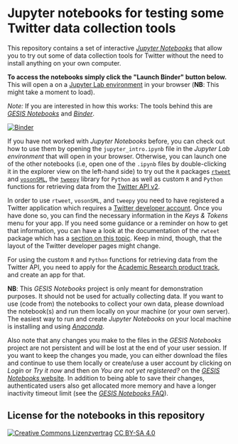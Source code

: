 # Jupyter notebooks for testing some Twitter data collection tools

This repository contains a set of interactive [*Jupyter Notebooks*](https://jupyter.org/) that allow you to try out some of data collection tools for Twitter without the need to install anything on your own computer.

**To access the notebooks simply click the "Launch Binder" button below.** 
This will open a on a [Jupyter Lab environment](https://jupyterlab.readthedocs.io/en/stable/) in your browser (**NB**: This might take a moment to load).

*Note:* If you are interested in how this works: The tools behind this are [*GESIS Notebooks*](https://notebooks.gesis.org/) and [*Binder*](https://mybinder.org/).

[![Binder](https://notebooks.gesis.org/binder/badge_logo.svg)](https://notebooks.gesis.org/binder/v2/gh/jobreu/twitter-linking-workshop-2021/master?urlpath=lab)

If you have not worked with *Jupyter Notebooks* before, you can check out how to use them by opening the `jupyter_intro.ipynb` file in the *Jupyter Lab environment* that will open in your browser. Otherwise, you can launch one of the other notebooks (i.e, open one of the `.ipynb` files by double-clicking it in the explorer view on the left-hand side) to try out the `R` packages [`rtweet`](http://rtweet.info/) and [`vosonSML`](https://github.com/vosonlab/vosonSML), the [`tweepy`](https://www.tweepy.org/) library for `Python` as well as custom `R` and `Python` functions for retrieving data from the [Twitter API v2](https://developer.twitter.com/en/docs/twitter-api/early-access).

In order to use `rtweet`, `vosonSML`, and `tweepy` you need to have registered a Twitter application which requires a [Twitter developer account](https://developer.twitter.com/en/apply-for-access). Once you have done so, you can find the necessary information in the *Keys & Tokens* menu for your app. If you need some guidance or a reminder on how to get that information, you can have a look at the documentation of the `rwteet` package which has a [section on this topic](https://rtweet.info/articles/auth.html). Keep in mind, though, that the layout of the Twitter developer pages might change.

For using the custom `R` and `Python` functions for retrieving data from the Twitter API, you need to apply for the [Academic Research product track](https://developer.twitter.com/en/solutions/academic-research/products-for-researchers), and create an app for that.

**NB**: This *GESIS Notebooks* project is only meant for demonstration purposes. It should not be used for actually collecting data. If you want to use (code from) the notebooks to collect your own data, please download the notebook(s) and run them locally on your machine (or your own server). The easiest way to run and create *Jupyter Notebooks* on your local machine is installing and using [*Anaconda*](https://www.anaconda.com/products/individual).

Also note that any changes you make to the files in the *GESIS Notebooks* project are not persistent and will be lost at the end of your user session. If you want to keep the changes you made, you can either download the files and continue to use them locally or create/use a user account by clicking on *Login* or *Try it now* and then on *You are not yet registered?* on the [*GESIS Notebooks* website](https://notebooks.gesis.org/). In addition to being able to save their changes, authenticated users also get allocated more memory and have a longer inactivity timeout limit (see the [*GESIS Notebooks* FAQ](https://notebooks.gesis.org/faq/)).

## License for the notebooks in this repository
[![Creative Commons Lizenzvertrag](https://i.creativecommons.org/l/by-sa/4.0/88x31.png)](http://creativecommons.org/licenses/by-sa/4.0/) [CC BY-SA 4.0](http://creativecommons.org/licenses/by-sa/4.0/)